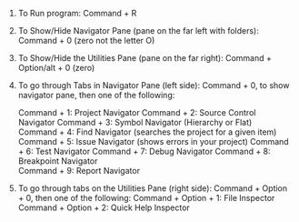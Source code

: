 <!-- Key Commands/Shortcuts to Make Your Life Easier! -->

1. To Run program: Command + R 

2. To Show/Hide Navigator Pane (pane on the far left with folders): Command + 0 (zero not the letter O)

3. To Show/Hide the Utilities Pane (pane on the far right): Command + Option/alt + 0 (zero)

4. To go through Tabs in Navigator Pane (left side): Command + 0, to show navigator pane, then one of the following:

    Command + 1: Project Navigator
    Command + 2: Source Control Navigator 
    Command + 3: Symbol Navigator (Hierarchy or Flat)
    Command + 4: Find Navigator (searches the project for a given item)
    Command + 5: Issue Navigator (shows errors in your project)
    Command + 6: Test Navigator
    Command + 7: Debug Navigator 
    Command + 8: Breakpoint Navigator  
    Command + 9: Report Navigator 
    
5. To go through tabs on the Utilities Pane (right side): Command + Option + 0, then one of the following:
    Command + Option + 1: File Inspector 
    Command + Option + 2: Quick Help Inspector 